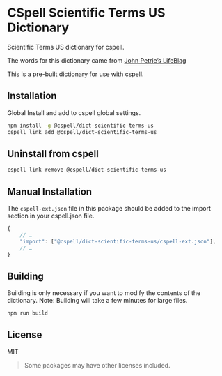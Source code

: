 # CSpell Scientific Terms US Dictionary

Scientific Terms US dictionary for cspell.

The words for this dictionary came from [John Petrie’s LifeBlag](http://www.jpetrie.net/scientific-word-list-for-spell-checkersspelling-dictionaries/)

This is a pre-built dictionary for use with cspell.

## Installation

Global Install and add to cspell global settings.

```sh
npm install -g @cspell/dict-scientific-terms-us
cspell link add @cspell/dict-scientific-terms-us
```

## Uninstall from cspell

```sh
cspell link remove @cspell/dict-scientific-terms-us
```

## Manual Installation

The `cspell-ext.json` file in this package should be added to the import section in your cspell.json file.

```javascript
{
    // …
    "import": ["@cspell/dict-scientific-terms-us/cspell-ext.json"],
    // …
}
```

## Building

Building is only necessary if you want to modify the contents of the dictionary. Note: Building will take a few minutes for large files.

```sh
npm run build
```

## License

MIT

> Some packages may have other licenses included.

[//]: # 'cspell:ignore Petrie’s'

